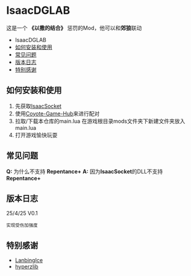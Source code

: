# IsaacDGLAB

这是一个 **《以撒的结合》** 惩罚的Mod，他可以和**郊狼**联动

 - IsaacDGLAB
  - [如何安装和使用](#如何安装和使用)
  - [常见问题](#常见问题)
  - [版本日志](#版本日志)
  - [特别感谢](#特别感谢)

## 如何安装和使用

 1. 先获取[IsaacSocket](https://github.com/LanbingIce/IsaacSocket-Mod)
 2. 使用[Coyote-Game-Hub](https://github.com/hyperzlib/DG-Lab-Coyote-Game-Hub)来进行配对
 3. 拉取/下载本仓库的main.lua 在游戏根目录mods文件夹下新建文件夹放入main.lua
 4. 打开游戏愉快玩耍

## 常见问题

 **Q:** 为什么不支持 **Repentance+**
 **A:** 因为**IsaacSocket**的DLL不支持**Repentance+**


## 版本日志
 25/4/25 V0.1
```
实现受伤加强度
```

## 特别感谢
- [LanbingIce](https://github.com/LanbingIce)
- [hyperzlib](https://github.com/hyperzlib)
